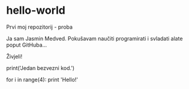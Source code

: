 # hello-world
Prvi moj repozitorij - proba

Ja sam Jasmin Medved. Pokušavam naučiti programirati i svladati alate poput GitHuba...

Živjeli!

print('Jedan bezvezni kod.')

for i in range(4):
	print 'Hello!'
